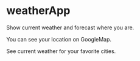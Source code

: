 # weatherApp

Show current weather and forecast where you are.

You can see your location on GoogleMap.

See current weather for your favorite cities.


